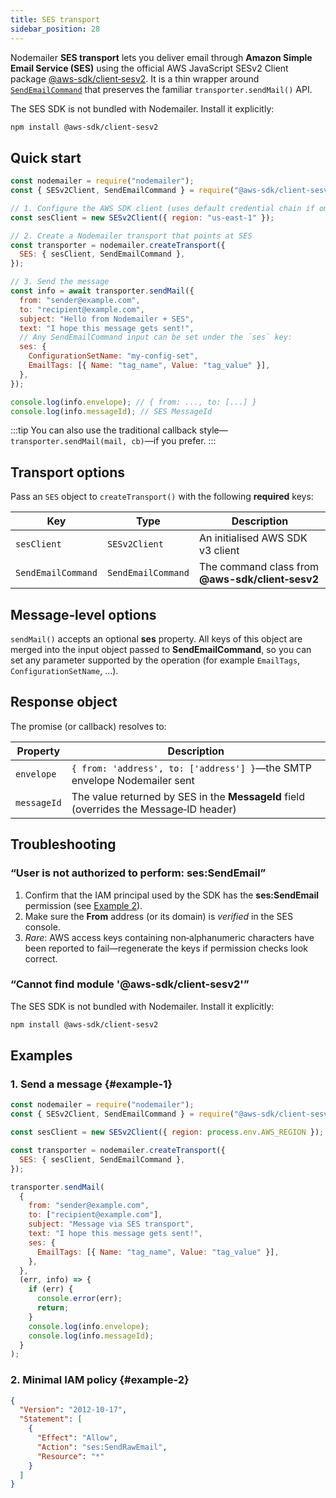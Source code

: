 ```yaml
---
title: SES transport
sidebar_position: 28
---
```


Nodemailer **SES transport** lets you deliver email through **Amazon Simple Email Service (SES)** using the official AWS JavaScript SESv2 Client package [@aws-sdk/client‑sesv2](https://www.npmjs.com/package/@aws-sdk/client-sesv2).
It is a thin wrapper around [`SendEmailCommand`](https://docs.aws.amazon.com/AWSJavaScriptSDK/v3/latest/client/sesv2/) that preserves the familiar `transporter.sendMail()` API.

The SES SDK is not bundled with Nodemailer. Install it explicitly:

```bash
npm install @aws-sdk/client-sesv2
```

## Quick start

```javascript
const nodemailer = require("nodemailer");
const { SESv2Client, SendEmailCommand } = require("@aws-sdk/client-sesv2");

// 1. Configure the AWS SDK client (uses default credential chain if omitted)
const sesClient = new SESv2Client({ region: "us‑east‑1" });

// 2. Create a Nodemailer transport that points at SES
const transporter = nodemailer.createTransport({
  SES: { sesClient, SendEmailCommand },
});

// 3. Send the message
const info = await transporter.sendMail({
  from: "sender@example.com",
  to: "recipient@example.com",
  subject: "Hello from Nodemailer + SES",
  text: "I hope this message gets sent!",
  // Any SendEmailCommand input can be set under the `ses` key:
  ses: {
    ConfigurationSetName: "my‑config‑set",
    EmailTags: [{ Name: "tag_name", Value: "tag_value" }],
  },
});

console.log(info.envelope); // { from: ..., to: [...] }
console.log(info.messageId); // SES MessageId
```

:::tip
You can also use the traditional callback style—`transporter.sendMail(mail, cb)`—if you prefer.
:::

## Transport options

Pass an `SES` object to `createTransport()` with the following **required** keys:

| Key                | Type               | Description                                      |
| ------------------ | ------------------ | ------------------------------------------------ |
| `sesClient`        | `SESv2Client`      | An initialised AWS SDK v3 client                 |
| `SendEmailCommand` | `SendEmailCommand` | The command class from **@aws-sdk/client‑sesv2** |

## Message‑level options

`sendMail()` accepts an optional **ses** property.
All keys of this object are merged into the input object passed to **SendEmailCommand**, so you can set any parameter supported by the operation (for example `EmailTags`, `ConfigurationSetName`, …).

## Response object

The promise (or callback) resolves to:

| Property    | Description                                                                            |
| ----------- | -------------------------------------------------------------------------------------- |
| `envelope`  | `{ from: 'address', to: ['address'] }`—the SMTP envelope Nodemailer sent               |
| `messageId` | The value returned by SES in the **MessageId** field (overrides the Message‑ID header) |

## Troubleshooting

### “User is not authorized to perform: ses\:SendEmail”

1. Confirm that the IAM principal used by the SDK has the **ses\:SendEmail** permission (see [Example 2](#example-2)).
2. Make sure the **From** address (or its domain) is _verified_ in the SES console.
3. _Rare_: AWS access keys containing non‑alphanumeric characters have been reported to fail—regenerate the keys if permission checks look correct.

### “Cannot find module '@aws-sdk/client-sesv2'”

The SES SDK is not bundled with Nodemailer. Install it explicitly:

```bash
npm install @aws-sdk/client-sesv2
```

## Examples

### 1. Send a message {#example-1}

```javascript
const nodemailer = require("nodemailer");
const { SESv2Client, SendEmailCommand } = require("@aws-sdk/client-sesv2");

const sesClient = new SESv2Client({ region: process.env.AWS_REGION });

const transporter = nodemailer.createTransport({
  SES: { sesClient, SendEmailCommand },
});

transporter.sendMail(
  {
    from: "sender@example.com",
    to: ["recipient@example.com"],
    subject: "Message via SES transport",
    text: "I hope this message gets sent!",
    ses: {
      EmailTags: [{ Name: "tag_name", Value: "tag_value" }],
    },
  },
  (err, info) => {
    if (err) {
      console.error(err);
      return;
    }
    console.log(info.envelope);
    console.log(info.messageId);
  }
);
```

### 2. Minimal IAM policy {#example-2}

```json
{
  "Version": "2012-10-17",
  "Statement": [
    {
      "Effect": "Allow",
      "Action": "ses:SendRawEmail",
      "Resource": "*"
    }
  ]
}
```
